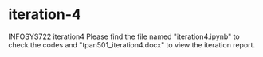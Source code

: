 # iteration-4
INFOSYS722 iteration4
Please find the file named "iteration4.ipynb" to check the codes and "tpan501_iteration4.docx" to view the iteration report.
